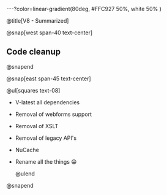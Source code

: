 ---?color=linear-gradient(80deg, #FFC927 50%, white 50% )

@title[V8 - Summarized]

@snap[west span-40 text-center]

## Code cleanup

@snapend

@snap[east span-45 text-center]

@ul[squares text-08]

- V-latest all dependencies
- Removal of webforms support
- Removal of XSLT
- Removal of legacy API's
- NuCache
- Rename all the things 😁

  @ulend

@snapend
